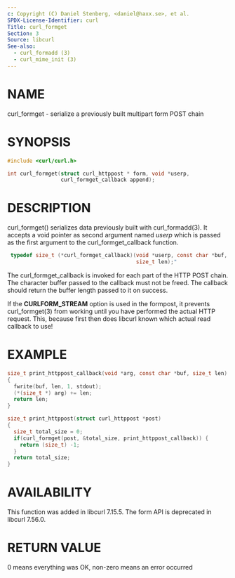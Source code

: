 ```yaml
---
c: Copyright (C) Daniel Stenberg, <daniel@haxx.se>, et al.
SPDX-License-Identifier: curl
Title: curl_formget
Section: 3
Source: libcurl
See-also:
  - curl_formadd (3)
  - curl_mime_init (3)
---
```


# NAME

curl_formget - serialize a previously built multipart form POST chain

# SYNOPSIS

~~~c
#include <curl/curl.h>

int curl_formget(struct curl_httppost * form, void *userp,
                 curl_formget_callback append);
~~~

# DESCRIPTION

curl_formget() serializes data previously built with curl_formadd(3). It
accepts a void pointer as second argument named *userp* which is passed as
the first argument to the curl_formget_callback function.

~~~c
 typedef size_t (*curl_formget_callback)(void *userp, const char *buf,
                                         size_t len);"
~~~

The curl_formget_callback is invoked for each part of the HTTP POST chain. The
character buffer passed to the callback must not be freed. The callback should
return the buffer length passed to it on success.

If the **CURLFORM_STREAM** option is used in the formpost, it prevents
curl_formget(3) from working until you have performed the actual HTTP
request. This, because first then does libcurl known which actual read
callback to use!

# EXAMPLE

~~~c
size_t print_httppost_callback(void *arg, const char *buf, size_t len)
{
  fwrite(buf, len, 1, stdout);
  (*(size_t *) arg) += len;
  return len;
}

size_t print_httppost(struct curl_httppost *post)
{
  size_t total_size = 0;
  if(curl_formget(post, &total_size, print_httppost_callback)) {
    return (size_t) -1;
  }
  return total_size;
}
~~~

# AVAILABILITY

This function was added in libcurl 7.15.5. The form API is deprecated in
libcurl 7.56.0.

# RETURN VALUE

0 means everything was OK, non-zero means an error occurred
